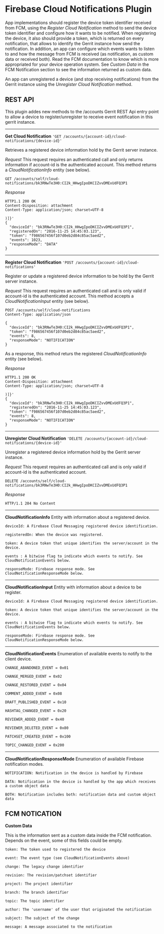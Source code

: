 Firebase Cloud Notifications Plugin
===================================

App implementations should register the device token identifier received from FCM, using the *Register Cloud Notification* method to send the device token identifier and configure how it wants to be notified. When registering the device, it also should provide a token, which is returned on every notification, that allows to identify
the Gerrit instance how send the notification. In addition, an app can configure which events wants to listen to and how the message from FCM is received (as notification, as custom data or received both). Read the FCM documentation to know which is more appropriated for your device operation system. See *Custom Data* in the FCM Notification section to see the information returned as custom data.

An app can unregistered a device (and stop receiving notifications) from the Gerrit instance using the *Unregister Cloud Notification* method.


REST API
--------

This plugin addes new methods to the /accounts Gerrit REST Api entry point to allow a device to register/unregister to receive event notification in this gerrit instance.

----------
**Get Cloud Notification**
`'GET /accounts/{account-id}/cloud-notifications/{device-id}'`

Retrieves a registered device information hold by the Gerrit server instance.

*Request*
This request requires an authenticated call  and only returns information if account-id is the authenticated account. This method returns a *CloudNotificationInfo* entity (see below).

    GET /accounts/self/cloud-notifications/bk3RNwTe3H0:CI2k_HHwgIpoDKCIZvvDMExUdFQ3P1

*Response*

    HTTP1.1 200 OK
    Content-Disposition: attachment
    Content-Type: application/json; charset=UTF-8
    
    )]}'
    {
      "deviceId": "bk3RNwTe3H0:CI2k_HHwgIpoDKCIZvvDMExUdFQ3P1",
      "registeredOn": "2016-11-25 14:45:03.123",
      "token": "f986567456f107d0eb2d84c85ac5aed2",
      "events": 1023,
      "responseMode": "DATA"
    }

----------
**Register Cloud Notification**
`'POST /accounts/{account-id}/cloud-notifications'`

Register or update a registered device information to be hold by the Gerrit server instance.

*Request*
This request requires an authenticated call  and is only valid if account-id is the authenticated account. This method accepts a *CloudNotificationInput* entity (see below).

    POST /accounts/self/cloud-notifications
    Content-Type: application/json
    
    {
      "deviceId": "bk3RNwTe3H0:CI2k_HHwgIpoDKCIZvvDMExUdFQ3P1",
      "token": "f986567456f107d0eb2d84c85ac5aed2",
      "events": 8,
      "responseMode": "NOTIFICATION"
    }

As a response, this method returs the registered *CloudNotificationInfo* entity (see below).

*Response*

    HTTP1.1 200 OK
    Content-Disposition: attachment
    Content-Type: application/json; charset=UTF-8
    
    )]}'
    {
      "deviceId": "bk3RNwTe3H0:CI2k_HHwgIpoDKCIZvvDMExUdFQ3P1",
      "registeredOn": "2016-11-25 14:45:03.123",
      "token": "f986567456f107d0eb2d84c85ac5aed2",
      "events": 8,
      "responseMode": "NOTIFICATION"
    }

 ----------
**Unregister Cloud Notification**
`'DELETE /accounts/{account-id}/cloud-notifications/{device-id}'`

Unregister a registered device information hold by the Gerrit server instance.

*Request*
This request requires an authenticated call  and is only valid if account-id is the authenticated account.

    DELETE /accounts/self/cloud-notifications/bk3RNwTe3H0:CI2k_HHwgIpoDKCIZvvDMExUdFQ3P1

*Response*

    HTTP/1.1 204 No Content

----------
**CloudNotificationInfo**
Entity with information about a registered device.

`deviceId: A Firebase Cloud Messaging registered device identification.`

`registeredOn: When the device was registered.`

`token: A device token that unique identifies the server/account in the device.`

`events : A bitwise flag to indicate which events to notify. See CloudNotificationEvents below.`

`responseMode: Firebase response mode. See CloudNotificationResponseMode below.`

----------
**CloudNotificationInput**
Entity with information about a device to be register.

`deviceId: A Firebase Cloud Messaging registered device identification.`

`token: A device token that unique identifies the server/account in the device.`

`events : A bitwise flag to indicate which events to notify. See CloudNotificationEvents below.`

`responseMode: Firebase response mode. See CloudNotificationResponseMode below.`

 ----------
**CloudNotificationEvents**
Enumeration of available events to notify to the client device.

`CHANGE_ABANDONED_EVENT = 0x01`

`CHANGE_MERGED_EVENT = 0x02`

`CHANGE_RESTORED_EVENT = 0x04`

`COMMENT_ADDED_EVENT = 0x08`

`DRAFT_PUBLISHED_EVENT = 0x10`

`HASHTAG_CHANGED_EVENT = 0x20`

`REVIEWER_ADDED_EVENT = 0x40`

`REVIEWER_DELETED_EVENT = 0x80`

`PATCHSET_CREATED_EVENT = 0x100`

`TOPIC_CHANGED_EVENT = 0x200`

 ----------
**CloudNotificationResponseMode**
Enumeration of available Firebase notification modes.

`NOTIFICATION: Notification in the device is handled by Firebase`

`DATA: Notification in the device is handled by the app which receives a custom object data`

`BOTH: Notification includes both: notification data and custom object data`



FCM NOTICATION
--------------

**Custom Data**

This is the information sent as a custom data inside the FCM notification. Depends on the event, some of this fields could be empty.

`token: The token used to registered the device`

`event: The event type (see CloudNotificationEvents above)`

`change: The legacy change identifier`

`revision: The revision/patchset identifier`

`project: The project identifier`

`branch: The branch identifier`

`topic: The topic identifier`

`author: The 'username' of the user that originated the notification`

`subject: The subject of the change`

`message: A message associated to the notification`
